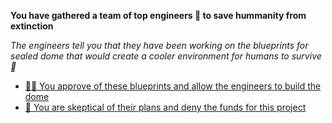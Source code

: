 **You have gathered a team of top engineers 🏫 to save hummanity from extinction**

*The engineers tell you that they have been working on the blueprints for sealed dome that would create a cooler environment for humans to survive 💨* 

- [👨‍⚖️ You approve of these blueprints and allow the engineers to build the dome](3-A.md)
- [🧐 You are skeptical of their plans and deny the funds for this project](3-B.md)